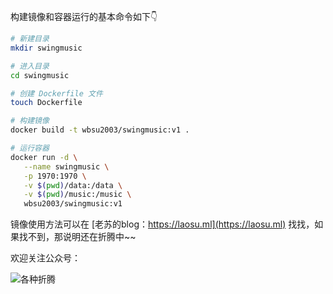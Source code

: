构建镜像和容器运行的基本命令如下👇

```bash
# 新建目录
mkdir swingmusic

# 进入目录
cd swingmusic

# 创建 Dockerfile 文件
touch Dockerfile

# 构建镜像  
docker build -t wbsu2003/swingmusic:v1 .  

# 运行容器  
docker run -d \
   --name swingmusic \
   -p 1970:1970 \
   -v $(pwd)/data:/data \
   -v $(pwd)/music:/music \
   wbsu2003/swingmusic:v1
```

镜像使用方法可以在 [老苏的blog：https://laosu.ml](https://laosu.ml)  找找，如果找不到，那说明还在折腾中~~

欢迎关注公众号：

![各种折腾](https://laosu.ml/uploads/wechat-qcode.jpg)
